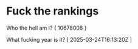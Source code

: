 # Fuck the rankings

Who the hell am I?
{ 10678008 }

What fucking year is it?
[ 2025-03-24T16:13:20Z ]
